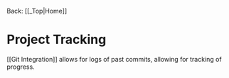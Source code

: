Back: [[_Top|Home]]

# Project Tracking

[[Git Integration]] allows for logs of past commits, allowing for tracking of progress.
